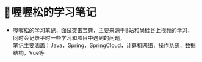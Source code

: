 #   📙喔喔松的学习笔记
- 喔喔松的学习笔记，面试突击宝典，主要来源于B站和尚硅谷上视频的学习，同时会记录平时一些学习和项目中遇到的问题，<br>
笔记主要涵盖：Java，Spring，SpringCloud，计算机网络，操作系统，数据结构，Vue等 <br/>